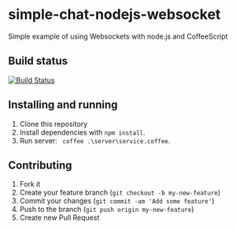 simple-chat-nodejs-websocket
============================

Simple example of using Websockets with node.js and CoffeeScript

## Build status

[![Build Status](https://travis-ci.org/forcewake/simple-chat-nodejs-websocket.png?branch=master)](https://travis-ci.org/forcewake/simple-chat-nodejs-websocket)

## Installing and running

1. Clone this repository
2. Install dependencies with ```npm install```.
3. Run server: ``` coffee .\server\service.coffee```.

## Contributing

1. Fork it
2. Create your feature branch (`git checkout -b my-new-feature`)
3. Commit your changes (`git commit -am 'Add some feature'`)
4. Push to the branch (`git push origin my-new-feature`)
5. Create new Pull Request
